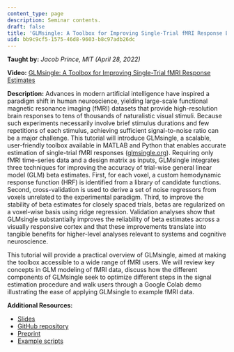 ```yaml
---
content_type: page
description: Seminar contents.
draft: false
title: 'GLMsingle: A Toolbox for Improving Single-Trial fMRI Response Estimates'
uid: bb9c9cf5-1575-46d8-9603-b8c97adb26dc
---
```

**Taught by:** *Jacob Prince, MIT (April 28, 2022)*

**Video:** [GLMsingle: A Toolbox for Improving Single-Trial fMRI Response Estimates](https://youtu.be/OvxOUn0-tn0)

**Description:** Advances in modern artificial intelligence have inspired a paradigm shift in human neuroscience, yielding large-scale functional magnetic resonance imaging (fMRI) datasets that provide high-resolution brain responses to tens of thousands of naturalistic visual stimuli. Because such experiments necessarily involve brief stimulus durations and few repetitions of each stimulus, achieving sufficient signal-to-noise ratio can be a major challenge. This tutorial will introduce GLMsingle, a scalable, user-friendly toolbox available in MATLAB and Python that enables accurate estimation of single-trial fMRI responses ([glmsingle.org](https://github.com/cvnlab/GLMsingle#readme)). Requiring only fMRI time-series data and a design matrix as inputs, GLMsingle integrates three techniques for improving the accuracy of trial-wise general linear model (GLM) beta estimates. First, for each voxel, a custom hemodynamic response function (HRF) is identified from a library of candidate functions. Second, cross-validation is used to derive a set of noise regressors from voxels unrelated to the experimental paradigm. Third, to improve the stability of beta estimates for closely spaced trials, betas are regularized on a voxel-wise basis using ridge regression. Validation analyses show that GLMsingle substantially improves the reliability of beta estimates across a visually responsive cortex and that these improvements translate into tangible benefits for higher-level analyses relevant to systems and cognitive neuroscience. 

This tutorial will provide a practical overview of GLMsingle, aimed at making the toolbox accessible to a wide range of fMRI users. We will review key concepts in GLM modeling of fMRI data, discuss how the different components of GLMsingle seek to optimize different steps in the signal estimation procedure and walk users through a Google Colab demo illustrating the ease of applying GLMsingle to example fMRI data.

**Additional Resources:**

- [Slides](https://osf.io/7q5y3/)
- [GitHub repository](https://github.com/cvnlab/GLMsingle)
- [Preprint](https://www.biorxiv.org/content/10.1101/2022.01.31.478431v1)
- [Example scripts](https://github.com/cvnlab/GLMsingle/tree/main/examples)